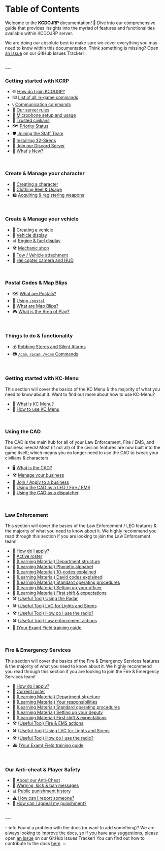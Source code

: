 # Table of Contents

Welcome to the **KCDOJRP** documentation! 🎉 Dive into our comprehensive guide that provides insights into the myriad of features and functionalities available within KCDOJRP server.

We are doing our absolute best to make sure we cover everything you may need to know within this documentation. Think something is missing? Open [an issue](https://github.com/MTDOJRP/docs/issues) on our GitHub Issues Tracker!

<br/>
---
<br/>

### Getting started with KCRP
- 🌐 [How do I join KCDORP?](/docs/getting-started/joining-server)
- ⌨️ [List of all in-game commands](/docs/getting-started/in-game-commands)
- 📞 [Communication commands](/docs/getting-started/in-game-commands#communication-commands-local)
- 📕 [Our server rules](/docs/getting-started/server-rules)
- 🎤 [Microphone setup and usage](/docs/getting-started/microphone-setup)
- 🌟 [Trusted civilians](/docs/getting-started/trusted-civs)
- 🗺️ [Priority Status](/docs/getting-started/priority)
- 🛡️ [Joining the Staff Team](https://docs.kcdojrp.com/application/staff)
- 🚨 [Installing 32-Sirens](/docs/getting-started/sirens)
- 💬 [Join our Discord Server](https://discord.gg/kcdojrp)
- 👀 [What's New?](/blog/)

<br/>

### Create & Manage your character
- 📝 [Creating a character](/docs/your-characters/creating)
- 👕 [Clothing Reel & Usage](/docs/your-characters/clothing-reel)
- 🛍️ [Acquiring & registering weapons](/docs/your-characters/ammunation)

<br/>

### Create & Manage your vehicle
- 📝 [Creating a vehicle](/docs/your-vehicles/creating)
- 🚗 [Vehicle display](/docs/your-vehicles/vehicle-display)
- 📊 [Engine & fuel display](/docs/your-vehicles/engine-fuel)
- 🛠️ [Mechanic shop](/docs/your-vehicles/mechanic)
- 🧲 [Tow / Vehicle attachment](/docs/your-vehicles/tow-veh-attach)
- 🚁 [Helicopter camera and HUD](/docs/your-vehicles/heli-hud)

<br/>

### Postal Codes & Map Blips
- 🗺️ [What are Postals?](/docs/postal-codes/postals)
- 📍 [Using `/postal`](/docs/postal-codes/postal-cmd)
- 📌 [What are Map Blips?](/docs/postal-codes/blips)
- 🎮 [What is the Area of Play?](/docs/postal-codes/aop)

<br/>

### Things to do & functionality
- 💰 [Robbing Stores and Silent Alarms](/docs/things-to-do/robberies)
- 📷 [`/cam`, `/pcam`, `/vcam` Commands](/docs/things-to-do/camera)

<br/>

### Getting started with KC-Menu
This section will cover the basics of the KC Menu & the majority of what you need to know about it.
Want to find out more about how to use KC-Menu?
- 💬 [What is KC Menu?](/docs/kc-menu/kcmenu)
- 📝 [How to use KC Menu](/docs/kc-menu/how-use)

<br/>

### Using the CAD
The CAD is the main hub for all of your Law Enforcement, Fire / EMS, and business needs! Most (if not all) of the civilian features are now built into the game itself; which means you no longer need to use the CAD to tweak your civilians & characters.
- 🖥️ [What is the CAD?](/docs/the-cad/the-cad)
- 🛠️ [Manage your business](/docs/the-cad/manage-business)
- 📝 [Join / Apply to a business](/docs/the-cad/join-apply-business)
- 📝 [Using the CAD as a LEO / Fire / EMS](/docs/the-cad/fire-ems-leo)
- 📝 [Using the CAD as a dispatcher](/docs/the-cad/dispatch)

<br/>

### Law Enforcement
This section will cover the basics of the Law Enforcement / LEO features & the majority of what you need to know about it. We highly recommend you read through this section if you are looking to join the Law Enforcement team!
- 📝 [How do I apply?](/docs/law-enforcement/apply)
- 👥 [Active roster](/docs/law-enforcement/roster)
- 📕 [(Learning Material) Department structure](/docs/law-enforcement/learning/structure)
- 📕 [(Learning Material) Phonetic alphabet](/docs/law-enforcement/learning/alphabet)
- 📕 [(Learning Material) 10-codes explained](/docs/law-enforcement/learning/ten-codes)
- 📕 [(Learning Material) David codes explained](/docs/law-enforcement/learning/d-codes)
- 📕 [(Learning Material) Standard operating procedures](/docs/law-enforcement/learning/sop)
- 📕 [(Learning Material) Setting up your officer](/docs/law-enforcement/learning/setting-up)
- 📕 [(Learning Material) First shift & expectations](/docs/law-enforcement/learning/first-shift)
- 🛠️ [(Useful Tool) Using the Radar](/docs/law-enforcement/tools/radar)
- 🛠️ [(Useful Tool) LVC for Lights and Sirens](/docs/law-enforcement/tools/lvc-sirens)
- 🛠️ [(Useful Tool) How do I use the radio?](/docs/law-enforcement/tools/radio)
- 🛠️ [(Useful Tool) Law enforcement actions](/docs/law-enforcement/tools/leo-actions)
- 🚓 [(Your Exam) Field training guide](/docs/law-enforcement/learning/fto-guide)

<br/>

### Fire & Emergency Services
This section will cover the basics of the Fire & Emergency Services features & the majority of what you need to know about it. We highly recommend you read through this section if you are looking to join the Fire & Emergency Services team!
- 📝 [How do I apply?](/docs/fire-ems/apply)
- 👥 [Current roster](/docs/fire-ems/roster)
- 📕 [(Learning Material) Department structure](/docs/fire-ems/learning/structure)
- 📕 [(Learning Material) Your responsibilities](/docs/fire-ems/learning/responsibilities)
- 📕 [(Learning Material) Standard operating procedures](/docs/fire-ems/learning/sop)
- 📕 [(Learning Material) Setting up your deputy](/docs/fire-ems/learning/setting-up)
- 📕 [(Learning Material) First shift & expectations](/docs/fire-ems/learning/first-shift)
- 🛠️ [(Useful Tool) Fire & EMS actions](/docs/fire-ems/tools/fire-ems-actions)
- 🛠️ [(Useful Tool) Using LVC for Lights and Sirens](/docs/law-enforcement/tools/lvc-sirens)
- 🛠️ [(Useful Tool) How do I use the radio?](/docs/law-enforcement/tools/radio)
- 🚑 [(Your Exam) Field training guide](/docs/fire-ems/learning/fto-guide)

<br/>

### Our Anti-cheat & Player Safety
- 🚫 [About our Anti-Cheat](/docs/anticheat/the-ac)
- 💬 [Warning, kick & ban messages](/docs/anticheat/the-ac#understanding-anti-cheat-messages)
- 📊 [Public punishment history](/docs/anticheat/punishments)
- ⚠️ [How can I report someone?](/docs/anticheat/reporting)
- 📝 [How can I appeal my punishment?](/docs/anticheat/appeal)

<br/>
---
<br/>

:::info Found a problem with the docs (or want to add something)?
We are always looking to improve the docs, so if you have any suggestions, please open [an issue](https://github.com/MTDOJRP/docs/issues) on our GitHub Issues Tracker!
You can find out how to contribute to the docs [here](https://github.com/MTDOJRP/docs/blob/main/README.md).
:::
